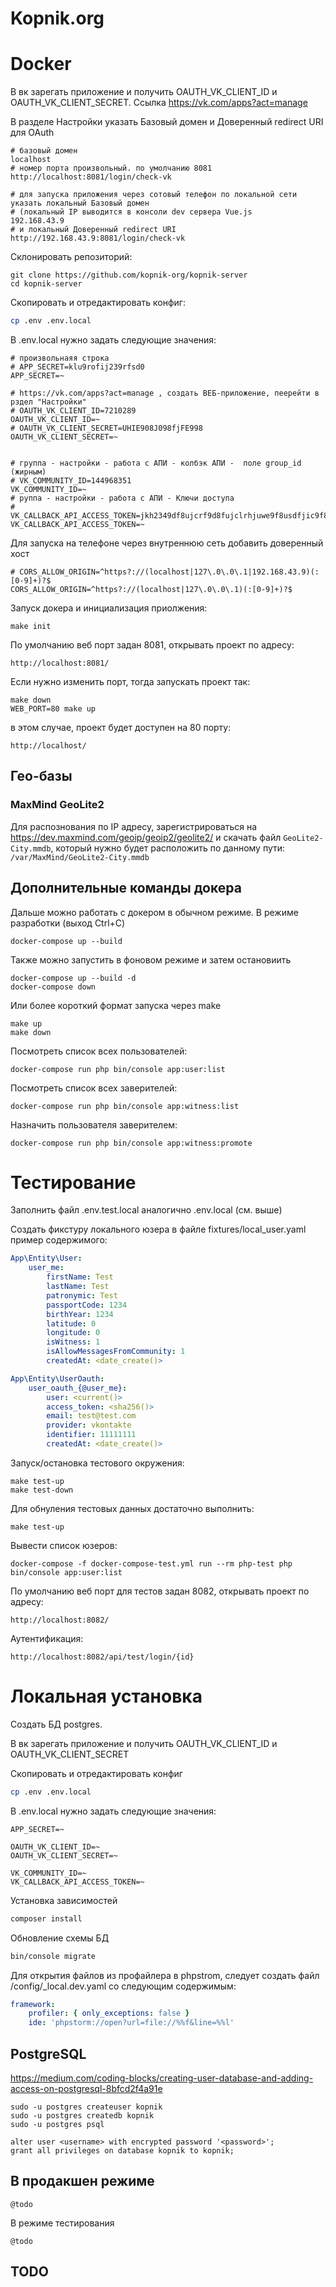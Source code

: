 Kopnik.org
==========

Docker
===============
В вк зарегать приложение и получить OAUTH_VK_CLIENT_ID и OAUTH_VK_CLIENT_SECRET. Ссылка https://vk.com/apps?act=manage

В разделе Настройки указать Базовый домен и Доверенный redirect URI для OAuth 
```
# базовый домен
localhost
# номер порта произвольный. по умолчанию 8081
http://localhost:8081/login/check-vk

# для запуска приложения через сотовый телефон по локальной сети указать локальный Базовый домен 
# (локальный IP выводится в консоли dev сервера Vue.js
192.168.43.9
# и локальный Доверенный redirect URI
http://192.168.43.9:8081/login/check-vk
```

Склонировать репозиторий:
```
git clone https://github.com/kopnik-org/kopnik-server
cd kopnik-server
```

Скопировать и отредактировать конфиг:
```bash
cp .env .env.local
```

В .env.local нужно задать следующие значения:
``` 
# произвольнаяя строка
# APP_SECRET=klu9rofij239rfsd0
APP_SECRET=~

# https://vk.com/apps?act=manage , создать ВЕБ-приложение, пеерейти в рздел "Настройки"
# OAUTH_VK_CLIENT_ID=7210289
OAUTH_VK_CLIENT_ID=~
# OAUTH_VK_CLIENT_SECRET=UHIE908J098fjFE998
OAUTH_VK_CLIENT_SECRET=~


# группа - настройки - работа с АПИ - колбэк АПИ -  поле group_id (жирным)
# VK_COMMUNITY_ID=144968351
VK_COMMUNITY_ID=~
# руппа - настройки - работа с АПИ - Ключи доступа
# VK_CALLBACK_API_ACCESS_TOKEN=jkh2349df8ujcrf9d8fujclrhjuwe9f8usdfjic9f8dufjac3qcuf
VK_CALLBACK_API_ACCESS_TOKEN=~
```

Для запуска на телефоне через внутреннюю сеть добавить доверенный хост
```
# CORS_ALLOW_ORIGIN=^https?://(localhost|127\.0\.0\.1|192.168.43.9)(:[0-9]+)?$
CORS_ALLOW_ORIGIN=^https?://(localhost|127\.0\.0\.1)(:[0-9]+)?$
```

Запуск докера и инициализация приолжения:

```
make init
```

По умолчанию веб порт задан 8081, открывать проект по адресу:

```
http://localhost:8081/
``` 

Если нужно изменить порт, тогда запускать проект так:
```
make down
WEB_PORT=80 make up
```
в этом случае, проект будет доступен на 80 порту:
```
http://localhost/
``` 

## Гео-базы

### MaxMind GeoLite2

Для распознования по IP адресу, зарегистрироваться на https://dev.maxmind.com/geoip/geoip2/geolite2/ 
и скачать файл `GeoLite2-City.mmdb`, который нужно будет расположить по данному пути: `/var/MaxMind/GeoLite2-City.mmdb`  

Дополнительные команды докера
----------------------------- 

Дальше можно работать с докером в обычном режиме.
В режиме разработки (выход Ctrl+C)

```
docker-compose up --build
```

Также можно запустить в фоновом режиме и затем остановиить

```
docker-compose up --build -d
docker-compose down
```

Или более короткий формат запуска через make

```
make up
make down
```

Посмотреть список всех пользователей:
```
docker-compose run php bin/console app:user:list
```

Посмотреть список всех заверителей:
```
docker-compose run php bin/console app:witness:list
```

Назначить пользователя заверителем:
```
docker-compose run php bin/console app:witness:promote
```


Тестирование 
============

Заполнить файл .env.test.local аналогично .env.local (см. выше)

Создать фикстуру локального юзера в файле fixtures/local_user.yaml пример содержимого:

```yaml
App\Entity\User:
    user_me:
        firstName: Test
        lastName: Test
        patronymic: Test
        passportCode: 1234
        birthYear: 1234
        latitude: 0
        longitude: 0
        isWitness: 1
        isAllowMessagesFromCommunity: 1
        createdAt: <date_create()>

App\Entity\UserOauth:
    user_oauth_{@user_me}:
        user: <current()>
        access_token: <sha256()>
        email: test@test.com
        provider: vkontakte
        identifier: 11111111
        createdAt: <date_create()>
``` 

Запуск/остановка тестового окружения:

```
make test-up
make test-down
```

Для обнуления тестовых данных достаточно выполнить:  

```
make test-up
```

Вывести список юзеров:

```
docker-compose -f docker-compose-test.yml run --rm php-test php bin/console app:user:list
```

По умолчанию веб порт для тестов задан 8082, открывать проект по адресу:

```
http://localhost:8082/
``` 

Аутентификация:

```
http://localhost:8082/api/test/login/{id}
```

Локальная установка 
===================

Создать БД postgres.

В вк зарегать приложение и получить OAUTH_VK_CLIENT_ID и OAUTH_VK_CLIENT_SECRET

Скопировать и отредактировать конфиг
```bash
cp .env .env.local
```

В .env.local нужно задать следующие значения:
```
APP_SECRET=~

OAUTH_VK_CLIENT_ID=~
OAUTH_VK_CLIENT_SECRET=~

VK_COMMUNITY_ID=~
VK_CALLBACK_API_ACCESS_TOKEN=~
```

Установка зависимостей

```bash
composer install
```

Обновление схемы БД
```bash
bin/console migrate
```

Для открытия файлов из профайлера в phpstrom, следует создать файл /config/_local.dev.yaml со следующим содержимым:

```yaml
framework:
    profiler: { only_exceptions: false }
    ide: 'phpstorm://open?url=file://%%f&line=%%l'
```

PostgreSQL
----------

https://medium.com/coding-blocks/creating-user-database-and-adding-access-on-postgresql-8bfcd2f4a91e

```
sudo -u postgres createuser kopnik
sudo -u postgres createdb kopnik
sudo -u postgres psql

alter user <username> with encrypted password '<password>';
grant all privileges on database kopnik to kopnik;
```

В продакшен режиме
------------------

```
@todo 
```

В режиме тестирования

```
@todo 
```

TODO
----
